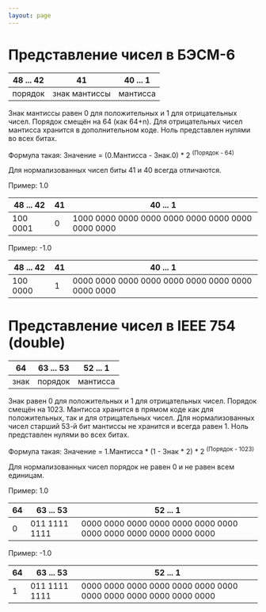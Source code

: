 ```yaml
---
layout: page
---
```


# Представление чисел в БЭСМ-6

| 48 ... 42 | 41 | 40 ... 1 |
| --- | --- | --- |
| порядок | знак мантиссы | мантисса |

Знак мантиссы равен 0 для положительных и 1 для отрицательных чисел.
Порядок смещён на 64 (как 64+n).
Для отрицательных чисел мантисса хранится в дополнительном коде.
Ноль представлен нулями во всех битах.

Формула такая: Значение = (0.Мантисса - Знак.0) \* 2 <sup>(Порядок - 64)</sup>

Для нормализованных чисел биты 41 и 40 всегда отличаются.

Пример: 1.0

48 ... 42 | 41 | 40 ... 1
--- | --- | ---
100 0001 | 0 | 1000 0000 0000 0000 0000 0000 0000 0000 0000 0000

Пример: -1.0

| 48 ... 42 | 41 | 40 ... 1 |
| --- | --- | --- |
| 100 0000 | 1 | 0000 0000 0000 0000 0000 0000 0000 0000 0000 0000 |

# Представление чисел в IEEE 754 (double)

| 64 | 63 ... 53 | 52 ... 1 |
| --- | --- | --- |
| знак	| порядок	| мантисса |

Знак равен 0 для положительных и 1 для отрицательных чисел.
Порядок смещён на 1023.
Мантисса хранится в прямом коде как для положительных, так и для отрицательных чисел.
Для нормализованных чисел старший 53-й бит мантиссы не хранится и всегда равен 1.
Ноль представлен нулями во всех битах.

Формула такая: Значение = 1.Мантисса \* (1 - Знак \* 2) \* 2 <sup>(Порядок - 1023)</sup>

Для нормализованных чисел порядок не равен 0 и не равен всем единицам.

Пример: 1.0

64 | 63 ... 53 | 52 ... 1
--- | --- | ---
0 | 011 1111 1111 | 0000 0000 0000 0000 0000 0000 0000 0000 0000 0000 0000 0000 0000

Пример: -1.0

64 | 63 ... 53 | 52 ... 1
--- | --- | ---
1	| 011 1111 1111	| 0000 0000 0000 0000 0000 0000 0000 0000 0000 0000 0000 0000 0000
